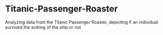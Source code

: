 # Titanic-Passenger-Roaster
Analyzing data from the Titanic Passenger Roaster, depicting if an individual survived the sinking of the ship or not
